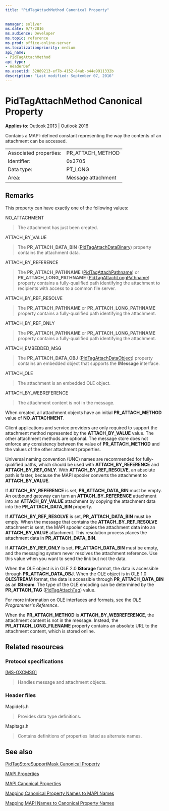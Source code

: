 ```yaml
---
title: "PidTagAttachMethod Canonical Property"
 
 
manager: soliver
ms.date: 9/7/2016
ms.audience: Developer
ms.topic: reference
ms.prod: office-online-server
ms.localizationpriority: medium
api_name:
- PidTagAttachMethod
api_type:
- HeaderDef
ms.assetid: 32089213-ef7b-4152-84ab-b44e9911332b
description: "Last modified: September 07, 2016"
---
```


# PidTagAttachMethod Canonical Property

**Applies to**: Outlook 2013 | Outlook 2016
  
Contains a MAPI-defined constant representing the way the contents of an attachment can be accessed.
  
|||
|:-----|:-----|
|Associated properties:  <br/> |PR_ATTACH_METHOD  <br/> |
|Identifier:  <br/> |0x3705  <br/> |
|Data type:  <br/> |PT_LONG  <br/> |
|Area:  <br/> |Message attachment  <br/> |

## Remarks

This property can have exactly one of the following values:
  
NO_ATTACHMENT
  
> The attachment has just been created.

ATTACH_BY_VALUE
  
> The **PR_ATTACH_DATA_BIN** ([PidTagAttachDataBinary](pidtagattachdatabinary-canonical-property.md)) property contains the attachment data.

ATTACH_BY_REFERENCE
  
> The **PR_ATTACH_PATHNAME** ([PidTagAttachPathname](pidtagattachpathname-canonical-property.md)) or **PR_ATTACH_LONG_PATHNAME** ([PidTagAttachLongPathname](pidtagattachlongpathname-canonical-property.md)) property contains a fully-qualified path identifying the attachment to recipients with access to a common file server.

ATTACH_BY_REF_RESOLVE
  
> The **PR_ATTACH_PATHNAME** or **PR_ATTACH_LONG_PATHNAME** property contains a fully-qualified path identifying the attachment.

ATTACH_BY_REF_ONLY
  
> The **PR_ATTACH_PATHNAME** or **PR_ATTACH_LONG_PATHNAME** property contains a fully-qualified path identifying the attachment.

ATTACH_EMBEDDED_MSG
  
> The **PR_ATTACH_DATA_OBJ** ([PidTagAttachDataObject](pidtagattachdataobject-canonical-property.md)) property contains an embedded object that supports the **IMessage** interface.

ATTACH_OLE
  
> The attachment is an embedded OLE object.

ATTACH_BY_WEBREFERENCE
  
> The attachment content is not in the message.

When created, all attachment objects have an initial **PR_ATTACH_METHOD** value of **NO_ATTACHMENT**.
  
Client applications and service providers are only required to support the attachment method represented by the **ATTACH_BY_VALUE** value. The other attachment methods are optional. The message store does not enforce any consistency between the value of **PR_ATTACH_METHOD** and the values of the other attachment properties.
  
Universal naming convention (UNC) names are recommended for fully-qualified paths, which should be used with **ATTACH_BY_REFERENCE** and **ATTACH_BY_REF_ONLY**. With **ATTACH_BY_REF_RESOLVE**, an absolute path is faster, because the MAPI spooler converts the attachment to **ATTACH_BY_VALUE**.
  
If **ATTACH_BY_REFERENCE** is set, **PR_ATTACH_DATA_BIN** must be empty. An outbound gateway can turn an **ATTACH_BY_REFERENCE** attachment into an **ATTACH_BY_VALUE** attachment by copying the attachment data into the **PR_ATTACH_DATA_BIN** property.
  
If **ATTACH_BY_REF_RESOLVE** is set, **PR_ATTACH_DATA_BIN** must be empty. When the message that contains the **ATTACH_BY_REF_RESOLVE** attachment is sent, the MAPI spooler copies the attachment data into an **ATTACH_BY_VALUE** attachment. This resolution process places the attachment data in **PR_ATTACH_DATA_BIN**.
  
If **ATTACH_BY_REF_ONLY** is set, **PR_ATTACH_DATA_BIN** must be empty, and the messaging system never resolves the attachment reference. Use this value when you want to send the link but not the data.
  
When the OLE object is in OLE 2.0 **IStorage** format, the data is accessible through **PR_ATTACH_DATA_OBJ**. When the OLE object is in OLE 1.0 **OLESTREAM** format, the data is accessible through **PR_ATTACH_DATA_BIN** as an **IStream**. The type of the OLE encoding can be determined by the **PR_ATTACH_TAG** ([PidTagAttachTag](pidtagattachtag-canonical-property.md)) value.
  
For more information on OLE interfaces and formats, see the *OLE Programmer's Reference*.
  
When the **PR_ATTACH_METHOD** is **ATTACH_BY_WEBREFERENCE**, the attachment content is not in the message. Instead, the **PR_ATTACH_LONG_FILENAME** property contains an absolute URL to the attachment content, which is stored online.
  
## Related resources

### Protocol specifications

[[MS-OXCMSG]](https://msdn.microsoft.com/library/7fd7ec40-deec-4c06-9493-1bc06b349682%28Office.15%29.aspx)
  
> Handles message and attachment objects.

### Header files

Mapidefs.h
  
> Provides data type definitions.

Mapitags.h
  
> Contains definitions of properties listed as alternate names.

## See also

[PidTagStoreSupportMask Canonical Property](pidtagstoresupportmask-canonical-property.md)

[MAPI Properties](mapi-properties.md)
  
[MAPI Canonical Properties](mapi-canonical-properties.md)
  
[Mapping Canonical Property Names to MAPI Names](mapping-canonical-property-names-to-mapi-names.md)
  
[Mapping MAPI Names to Canonical Property Names](mapping-mapi-names-to-canonical-property-names.md)
